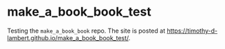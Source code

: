 # make_a_book_book_test
Testing the `make_a_book_book` repo.
The site is posted at https://timothy-d-lambert.github.io/make_a_book_book_test/.